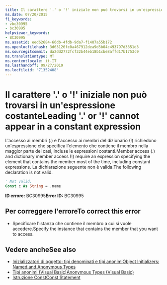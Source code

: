 ```yaml
---
title: Il carattere '.' o '!' iniziale non può trovarsi in un'espressione costante
ms.date: 07/20/2015
f1_keywords:
- vbc30995
- bc30995
helpviewer_keywords:
- BC30995
ms.assetid: eed62684-66db-4fdb-9da7-f1407a55b172
ms.openlocfilehash: 3d63126fc0a467912dea9d5b04c493797d3351d3
ms.sourcegitcommit: da2dd2772fcf32b44eb18b1cbe8affd17b1753c9
ms.translationtype: MT
ms.contentlocale: it-IT
ms.lasthandoff: 09/27/2019
ms.locfileid: "71352408"
---
```

# <a name="leading--or--cannot-appear-in-a-constant-expression"></a><span data-ttu-id="a8ec5-102">Il carattere '.' o '!' iniziale non può trovarsi in un'espressione costante</span><span class="sxs-lookup"><span data-stu-id="a8ec5-102">Leading '.' or '!' cannot appear in a constant expression</span></span>
<span data-ttu-id="a8ec5-103">L'accesso ai membri (.) e l'accesso ai membri del dizionario (!) richiedono un'espressione che specifica l'elemento che contiene il membro nella maggior parte dei casi, incluse le espressioni costanti.</span><span class="sxs-lookup"><span data-stu-id="a8ec5-103">Member access (.) and dictionary member access (!) require an expression specifying the element that contains the member most of the time, including constant expressions.</span></span> <span data-ttu-id="a8ec5-104">La dichiarazione seguente non è valida.</span><span class="sxs-lookup"><span data-stu-id="a8ec5-104">The following declaration is not valid.</span></span>  
  
```vb  
' Not valid.  
Const c As String = .name  
```  
  
 <span data-ttu-id="a8ec5-105">**ID errore:** BC30995</span><span class="sxs-lookup"><span data-stu-id="a8ec5-105">**Error ID:** BC30995</span></span>  
  
## <a name="to-correct-this-error"></a><span data-ttu-id="a8ec5-106">Per correggere l'errore</span><span class="sxs-lookup"><span data-stu-id="a8ec5-106">To correct this error</span></span>  
  
- <span data-ttu-id="a8ec5-107">Specificare l'istanza che contiene il membro a cui si vuole accedere.</span><span class="sxs-lookup"><span data-stu-id="a8ec5-107">Specify the instance that contains the member that you want to access.</span></span>  
  
## <a name="see-also"></a><span data-ttu-id="a8ec5-108">Vedere anche</span><span class="sxs-lookup"><span data-stu-id="a8ec5-108">See also</span></span>

- [<span data-ttu-id="a8ec5-109">Inizializzatori di oggetto: tipi denominati e tipi anonimi</span><span class="sxs-lookup"><span data-stu-id="a8ec5-109">Object Initializers: Named and Anonymous Types</span></span>](../../visual-basic/programming-guide/language-features/objects-and-classes/object-initializers-named-and-anonymous-types.md)
- [<span data-ttu-id="a8ec5-110">Tipi anonimi (Visual Basic)</span><span class="sxs-lookup"><span data-stu-id="a8ec5-110">Anonymous Types (Visual Basic)</span></span>](../programming-guide/language-features/objects-and-classes/anonymous-types.md)
- [<span data-ttu-id="a8ec5-111">Istruzione Const</span><span class="sxs-lookup"><span data-stu-id="a8ec5-111">Const Statement</span></span>](../../visual-basic/language-reference/statements/const-statement.md)
